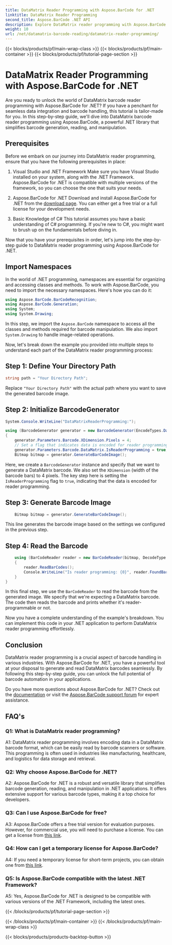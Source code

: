 ```yaml
---
title: DataMatrix Reader Programming with Aspose.BarCode for .NET
linktitle: DataMatrix Reader Programming
second_title: Aspose.BarCode .NET API
description: Explore DataMatrix reader programming with Aspose.BarCode for .NET. Learn how to generate and read DataMatrix barcodes in your .NET applications with this comprehensive guide.
weight: 10
url: /net/datamatrix-barcode-reading/datamatrix-reader-programming/
---
```


{{< blocks/products/pf/main-wrap-class >}}
{{< blocks/products/pf/main-container >}}
{{< blocks/products/pf/tutorial-page-section >}}

# DataMatrix Reader Programming with Aspose.BarCode for .NET

Are you ready to unlock the world of DataMatrix barcode reader programming with Aspose.BarCode for .NET? If you have a penchant for seamless data integration and barcode handling, this tutorial is tailor-made for you. In this step-by-step guide, we'll dive into DataMatrix barcode reader programming using Aspose.BarCode, a powerful .NET library that simplifies barcode generation, reading, and manipulation. 

## Prerequisites

Before we embark on our journey into DataMatrix reader programming, ensure that you have the following prerequisites in place:

1. Visual Studio and .NET Framework
Make sure you have Visual Studio installed on your system, along with the .NET Framework. Aspose.BarCode for .NET is compatible with multiple versions of the framework, so you can choose the one that suits your needs.

2. Aspose.BarCode for .NET
Download and install Aspose.BarCode for .NET from the [download page](https://releases.aspose.com/barcode/net/). You can either get a free trial or a full license for your development needs.

3. Basic Knowledge of C#
This tutorial assumes you have a basic understanding of C# programming. If you're new to C#, you might want to brush up on the fundamentals before diving in.

Now that you have your prerequisites in order, let's jump into the step-by-step guide to DataMatrix reader programming using Aspose.BarCode for .NET.

## Import Namespaces

In the world of .NET programming, namespaces are essential for organizing and accessing classes and methods. To work with Aspose.BarCode, you need to import the necessary namespaces. Here's how you can do it:

```csharp
using Aspose.BarCode.BarCodeRecognition;
using Aspose.BarCode.Generation;
using System;
using System.Drawing;
```

In this step, we import the `Aspose.BarCode` namespace to access all the classes and methods required for barcode manipulation. We also import `System.Drawing` to handle image-related operations.

Now, let's break down the example you provided into multiple steps to understand each part of the DataMatrix reader programming process:

## Step 1: Define Your Directory Path

```csharp
string path = "Your Directory Path";
```

Replace `"Your Directory Path"` with the actual path where you want to save the generated barcode image.

## Step 2: Initialize BarcodeGenerator

```csharp
System.Console.WriteLine("DataMatrixReaderProgramming:");

using (BarcodeGenerator generator = new BarcodeGenerator(EncodeTypes.DataMatrix, "Aspose"))
{
    generator.Parameters.Barcode.XDimension.Pixels = 4;
    // Set a flag that indicates data is encoded for reader programming
    generator.Parameters.Barcode.DataMatrix.IsReaderProgramming = true;
    Bitmap bitmap = generator.GenerateBarCodeImage();
```

Here, we create a `BarcodeGenerator` instance and specify that we want to generate a DataMatrix barcode. We also set the `XDimension` (width of the barcode bars) to 4 pixels. The key step here is setting the `IsReaderProgramming` flag to `true`, indicating that the data is encoded for reader programming.

## Step 3: Generate Barcode Image

```csharp
    Bitmap bitmap = generator.GenerateBarCodeImage();
```

This line generates the barcode image based on the settings we configured in the previous step.

## Step 4: Read the Barcode

```csharp
    using (BarCodeReader reader = new BarCodeReader(bitmap, DecodeType.DataMatrix))
    {
        reader.ReadBarCodes();
        Console.WriteLine("Is reader programming: {0}", reader.FoundBarCodes[0].Extended.DataMatrix.IsReaderProgramming);
    }
}
```

In this final step, we use the `BarCodeReader` to read the barcode from the generated image. We specify that we're expecting a DataMatrix barcode. The code then reads the barcode and prints whether it's reader-programmable or not.

Now you have a complete understanding of the example's breakdown. You can implement this code in your .NET application to perform DataMatrix reader programming effortlessly.

## Conclusion

DataMatrix reader programming is a crucial aspect of barcode handling in various industries. With Aspose.BarCode for .NET, you have a powerful tool at your disposal to generate and read DataMatrix barcodes seamlessly. By following this step-by-step guide, you can unlock the full potential of barcode automation in your applications.

Do you have more questions about Aspose.BarCode for .NET? Check out the [documentation](https://reference.aspose.com/barcode/net/) or visit the [Aspose.BarCode support forum](https://forum.aspose.com/c/barcode/13) for expert assistance.

## FAQ's

### Q1: What is DataMatrix reader programming?

A1: DataMatrix reader programming involves encoding data in a DataMatrix barcode format, which can be easily read by barcode scanners or software. This programming is often used in industries like manufacturing, healthcare, and logistics for data storage and retrieval.

### Q2: Why choose Aspose.BarCode for .NET?

A2: Aspose.BarCode for .NET is a robust and versatile library that simplifies barcode generation, reading, and manipulation in .NET applications. It offers extensive support for various barcode types, making it a top choice for developers.

### Q3: Can I use Aspose.BarCode for free?

A3: Aspose.BarCode offers a free trial version for evaluation purposes. However, for commercial use, you will need to purchase a license. You can get a license from [this link](https://purchase.aspose.com/buy).

### Q4: How can I get a temporary license for Aspose.BarCode?

A4: If you need a temporary license for short-term projects, you can obtain one from [this link](https://purchase.aspose.com/temporary-license/).

### Q5: Is Aspose.BarCode compatible with the latest .NET Framework?

A5: Yes, Aspose.BarCode for .NET is designed to be compatible with various versions of the .NET Framework, including the latest ones.

{{< /blocks/products/pf/tutorial-page-section >}}

{{< /blocks/products/pf/main-container >}}
{{< /blocks/products/pf/main-wrap-class >}}

{{< blocks/products/products-backtop-button >}}

